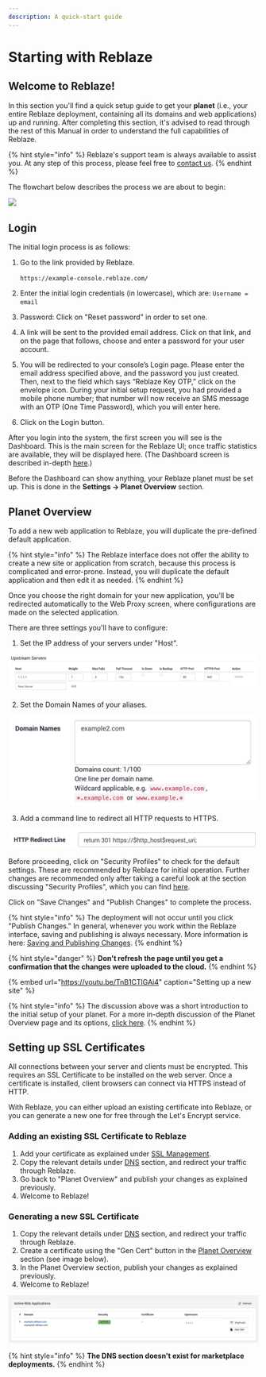 ```yaml
---
description: A quick-start guide
---
```


# Starting with Reblaze

## **Welcome to Reblaze!** 

In this section you'll find a quick setup guide to get your **planet** \(i.e., your entire Reblaze deployment, containing all its domains and web applications\) up and running. After completing this section, it's advised to read through the rest of this Manual in order to understand the full capabilities of Reblaze. 

{% hint style="info" %}
Reblaze's support team is always available to assist you. At any step of this process, please feel free to [contact us](support.md).
{% endhint %}

The flowchart below describes the process we are about to begin: 

![](https://documents.lucidchart.com/documents/b2f137f7-4a41-4f86-b564-c6dd9c4f1cd5/pages/0_0?a=507&x=549&y=124&w=682&h=1232&store=1&accept=image%2F*&auth=LCA%2060d2e4abcbb56931a1063bea11fd6cd8b2599ab3-ts%3D1575820248)

## **Login**

The initial login process is as follows:

1. Go to the link provided by Reblaze.  

   `https://example-console.reblaze.com/`

2. Enter the initial login credentials \(in lowercase\), which are: `Username = email`
3. Password: Click on "Reset password" in order to set one.
4. A link will be sent to the provided email address. Click on that link, and on the page that follows, choose and enter a password for your user account.
5. You will be redirected to your console’s Login page. Please enter the email address specified above, and the password you just created. Then, next to the field which says “Reblaze Key OTP,” click on the envelope icon. During your initial setup request, you had provided a mobile phone number; that number will now receive an SMS message with an OTP \(One Time Password\), which you will enter here.
6. Click on the Login button.

After you login into the system, the first screen you will see is the Dashboard. This is the main screen for the Reblaze UI; once traffic statistics are available, they will be displayed here. \(The Dashboard screen is described in-depth [here](product-walkthrough/reblaze-traffic/dashboard.md).\)

Before the Dashboard can show anything, your Reblaze planet must be set up. This is done in the **Settings -&gt; Planet Overview** section.

## **Planet Overview**

To add a new web application to Reblaze, you will duplicate the pre-defined default application.

{% hint style="info" %}
The Reblaze interface does not offer the ability to create a new site or application from scratch, because this process is complicated and error-prone. Instead, you will duplicate the default application and then edit it as needed.
{% endhint %}

Once you choose the right domain for your new application, you'll be redirected automatically to the Web Proxy screen, where configurations are made on the selected application. 

There are three settings you'll have to configure:

1. Set the IP address of your servers under "Host". 

![](.gitbook/assets/image%20%2839%29.png)

2. Set the Domain Names of your aliases. 

![Setting up Domain Names](.gitbook/assets/image%20%2859%29.png)

3. Add a command line to redirect all HTTP requests to HTTPS. 

![Command line to redirect all HTTP requests to HTTPS](.gitbook/assets/image%20%2869%29.png)

Before proceeding, click on "Security Profiles" to check for the default settings. These are recommended by Reblaze for initial operation. Further changes are recommended only after taking a careful look at the section discussing "Security Profiles", which you can find [here](product-walkthrough/settings/web-proxy/security-profiles.md). 

Click on "Save Changes" and "Publish Changes" to complete the process.  

{% hint style="info" %}
The deployment will not occur until you click "Publish Changes." In general, whenever you work within the Reblaze interface, saving and publishing is always necessary. More information is here: [Saving and Publishing Changes](using-the-product/best-practices/publish-your-changes.md). 
{% endhint %}

{% hint style="danger" %}
**Don't refresh the page until you get a confirmation that the changes were uploaded to the cloud.** 
{% endhint %}

{% embed url="https://youtu.be/TnB1CTlGAi4" caption="Setting up a new site" %}

{% hint style="info" %}
The discussion above was a short introduction to the initial setup of your planet. For a more in-depth discussion of the Planet Overview page and its options, [click here](https://app.gitbook.com/@reblaze-2/s/product-manual/~/drafts/-LwgrUwGW8ZCtoxKBTrI/product-walkthrough/settings/planet-overview).
{% endhint %}

## Setting up SSL Certificates

All connections between your server and clients must be encrypted. This requires an SSL Certificate to be installed on the web server. Once a certificate is installed, client browsers can connect via HTTPS instead of HTTP. 

With Reblaze, you can either upload an existing certificate into Reblaze, or you can generate a new one for free through the Let's Encrypt service. 

### **Adding an existing SSL Certificate to Reblaze**

1. Add your certificate as explained under [SSL Management](product-walkthrough/settings/ssl-management.md). 
2. Copy the relevant details under [DNS](product-walkthrough/settings/dns.md) section, and redirect your traffic through Reblaze. 
3. Go back to "Planet Overview" and publish your changes as explained previously.  
4. Welcome to Reblaze!

### Generating a new SSL Certificate

1. Copy the relevant details under [DNS](product-walkthrough/settings/dns.md) section, and redirect your traffic through Reblaze. 
2. Create a certificate using the "Gen Cert" button in the [Planet Overview](product-walkthrough/settings/planet-overview.md#generates-new-certificate) section \(see image below\).
3. In the Planet Overview section, publish your changes as explained previously.
4. Welcome to Reblaze!

![Look for &quot;Gen Cert&quot; on the right hand side](.gitbook/assets/image%20%2842%29.png)

{% hint style="info" %}
**The DNS section doesn't exist for marketplace deployments.** 
{% endhint %}

